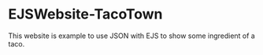 # EJSWebsite-TacoTown
This website is example to use JSON with EJS to show some ingredient of a taco.
